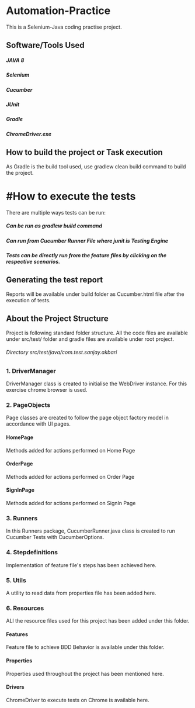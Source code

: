 # Automation-Practice

This is a Selenium-Java coding practise project.

## Software/Tools Used

##### JAVA 8
##### Selenium
##### Cucumber
##### JUnit
##### Gradle
##### ChromeDriver.exe

## How to build the project or Task execution

As Gradle is the build tool used, use gradlew clean build command to build the project.

# #How to execute the tests

There are multiple ways tests can be run:
##### Can be run as gradlew build command
##### Can run from Cucumber Runner File where junit is Testing Engine 
##### Tests can be directly run from the feature files by clicking on the respective scenarios.

## Generating the test report

Reports will be available under build folder as Cucumber.html file after the execution of tests.

## About the Project Structure

Project is following standard folder structure. All the code files are available under src/test/ folder and gradle files are available under root project.

###### Directory src/test/java/com.test.sanjay.akbari

### 1. DriverManager

DriverManager class is created to initialise the WebDriver instance. For this exercise chrome browser is used.

### 2. PageObjects

Page classes are created to follow the page object factory model in accordance with UI pages.

#### HomePage

Methods added for actions performed on Home Page 

#### OrderPage

Methods added for actions performed on Order Page

#### SignInPage

Methods added for actions performed on SignIn Page

### 3. Runners

In this Runners package, CucumberRunner.java class is created to run Cucumber Tests with CucumberOptions.

### 4. Stepdefinitions

Implementation of feature file's steps has been achieved here.

### 5. Utils

A utility to read data from properties file has been added here.

### 6. Resources

ALl the resource files used for this project has been added under this folder.

#### Features

Feature file to achieve BDD Behavior is available under this folder.

#### Properties

Properties used throughout the project has been mentioned here.

#### Drivers

ChromeDriver to execute tests on Chrome is available here.